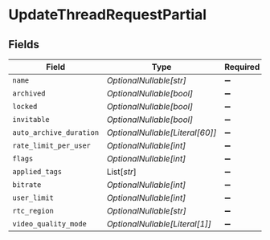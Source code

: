 # UpdateThreadRequestPartial


## Fields

| Field                           | Type                            | Required                        | Description                     |
| ------------------------------- | ------------------------------- | ------------------------------- | ------------------------------- |
| `name`                          | *OptionalNullable[str]*         | :heavy_minus_sign:              | N/A                             |
| `archived`                      | *OptionalNullable[bool]*        | :heavy_minus_sign:              | N/A                             |
| `locked`                        | *OptionalNullable[bool]*        | :heavy_minus_sign:              | N/A                             |
| `invitable`                     | *OptionalNullable[bool]*        | :heavy_minus_sign:              | N/A                             |
| `auto_archive_duration`         | *OptionalNullable[Literal[60]]* | :heavy_minus_sign:              | N/A                             |
| `rate_limit_per_user`           | *OptionalNullable[int]*         | :heavy_minus_sign:              | N/A                             |
| `flags`                         | *OptionalNullable[int]*         | :heavy_minus_sign:              | N/A                             |
| `applied_tags`                  | List[*str*]                     | :heavy_minus_sign:              | N/A                             |
| `bitrate`                       | *OptionalNullable[int]*         | :heavy_minus_sign:              | N/A                             |
| `user_limit`                    | *OptionalNullable[int]*         | :heavy_minus_sign:              | N/A                             |
| `rtc_region`                    | *OptionalNullable[str]*         | :heavy_minus_sign:              | N/A                             |
| `video_quality_mode`            | *OptionalNullable[Literal[1]]*  | :heavy_minus_sign:              | N/A                             |